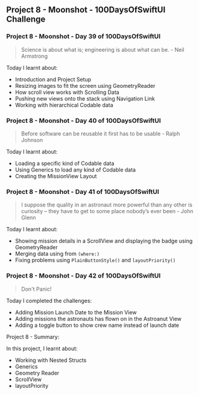 ## Project 8 - Moonshot - 100DaysOfSwiftUI Challenge

### Project 8 - Moonshot - Day 39 of 100DaysOfSwiftUI

> Science is about what is; engineering is about what can be. - Neil Armstrong

Today I learnt about:

- Introduction and Project Setup
- Resizing images to fit the screen using GeometryReader
- How scroll view works with Scrolling Data
- Pushing new views onto the stack using Navigation Link
- Working with hierarchical Codable data 

### Project 8 - Moonshot - Day 40 of 100DaysOfSwiftUI

> Before software can be reusable it first has to be usable - Ralph Johnson

Today I learnt about:

- Loading a specific kind of Codable data 
- Using Generics to load any kind of Codable data
- Creating the MissionView Layout

### Project 8 - Moonshot - Day 41 of 100DaysOfSwiftUI

> I suppose the quality in an astronaut more powerful than any other is curiosity – they have to get to some place nobody’s ever been - John Glenn

Today I learnt about:

- Showing mission details in a ScrollView and displaying the badge using GeometryReader
- Merging data using from `(where:)`
- Fixing problems using `PlainButtonStyle()` and `layoutPriority()`

### Project 8 - Moonshot - Day 42 of 100DaysOfSwiftUI

> Don't Panic!

Today I completed the challenges:

- Adding Mission Launch Date to the Mission View
- Adding missions the astronauts has flown on in the Astroanut View
- Adding a toggle button to show crew name instead of launch date

Project 8 - Summary:

In this project, I learnt about:

- Working with Nested Structs
- Generics
- Geometry Reader
- ScrollView
- layoutPriority

